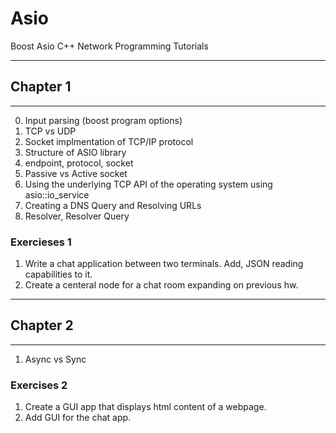 # Asio

Boost Asio C++ Network Programming Tutorials

----------

## Chapter 1

----------

0. Input parsing (boost program options)
1. TCP vs UDP
2. Socket implmentation of TCP/IP protocol
3. Structure of ASIO library
4. endpoint, protocol, socket
5. Passive vs Active socket
6. Using the underlying TCP API of the operating system using asio::io_service
7. Creating a DNS Query and Resolving URLs
8. Resolver, Resolver Query

### Exercieses 1

1. Write a chat application between two terminals. Add, JSON reading capabilities to it.
2. Create a centeral node for a chat room expanding on previous hw.

----------

## Chapter 2

----------

1. Async vs Sync

### Exercises 2

1. Create a GUI app that displays html content of a webpage.
2. Add GUI for the chat app.
